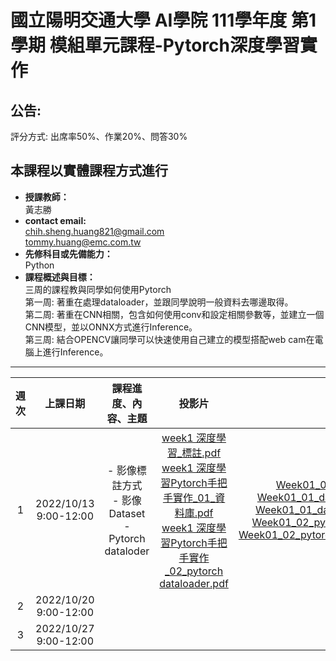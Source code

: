 # 國立陽明交通大學 AI學院 111學年度 第1學期 模組單元課程-Pytorch深度學習實作
 
## 公告: 
評分方式: 出席率50%、作業20%、問答30%

## 本課程以實體課程方式進行
* **授課教師：** <br>
 黃志勝 <br>
* **contact email:**<br> 
chih.sheng.huang821@gmail.com<br>
tommy.huang@emc.com.tw<br>
* **先修科目或先備能力：**<br>
 Python<br>
* **課程概述與目標：**<br>
三周的課程教與同學如何使用Pytorch<br>
第一周: 著重在處理dataloader，並跟同學說明一般資料去哪邊取得。<br>
第二周: 著重在CNN相關，包含如何使用conv和設定相關參數等，並建立一個CNN模型，並以ONNX方式進行Inference。<br>
第三周: 結合OPENCV讓同學可以快速使用自己建立的模型搭配web cam在電腦上進行Inference。<br>
------------
 |週次|上課日期|課程進度、內容、主題|投影片|code|Homework|
 |:---:|:---:|:---:|:---:|:---:|:---:|
 |1|2022/10/13 9:00-12:00|- 影像標註方式 <br> - 影像Dataset <br> - Pytorch dataloder |[week1 深度學習_標註.pdf](https://github.com/TommyHuang821/NYCU_AIcollege_course/blob/main/111-1%E6%A8%A1%E7%B5%84%E5%96%AE%E5%85%83%E8%AA%B2%E7%A8%8B-Pytorch%E5%AF%A6%E4%BD%9C/PPT/week1%20%E6%B7%B1%E5%BA%A6%E5%AD%B8%E7%BF%92_%E6%A8%99%E8%A8%BB.pdf)<br>[week1 深度學習Pytorch手把手實作_01_資料庫.pdf](https://github.com/TommyHuang821/NYCU_AIcollege_course/blob/main/111-1%E6%A8%A1%E7%B5%84%E5%96%AE%E5%85%83%E8%AA%B2%E7%A8%8B-Pytorch%E5%AF%A6%E4%BD%9C/PPT/week1%20%E6%B7%B1%E5%BA%A6%E5%AD%B8%E7%BF%92Pytorch%E6%89%8B%E6%8A%8A%E6%89%8B%E5%AF%A6%E4%BD%9C_01_%E8%B3%87%E6%96%99%E5%BA%AB.pdf)<br>[week1 深度學習Pytorch手把手實作_02_pytorch dataloader.pdf](https://github.com/TommyHuang821/NYCU_AIcollege_course/blob/main/111-1%E6%A8%A1%E7%B5%84%E5%96%AE%E5%85%83%E8%AA%B2%E7%A8%8B-Pytorch%E5%AF%A6%E4%BD%9C/PPT/week1%20%E6%B7%B1%E5%BA%A6%E5%AD%B8%E7%BF%92Pytorch%E6%89%8B%E6%8A%8A%E6%89%8B%E5%AF%A6%E4%BD%9C_02_pytorch%20dataloader.pdf)<br>|[Week01_01_database.ipynb](https://github.com/TommyHuang821/NYCU_AIcollege_course/blob/main/111-1%E6%A8%A1%E7%B5%84%E5%96%AE%E5%85%83%E8%AA%B2%E7%A8%8B-Pytorch%E5%AF%A6%E4%BD%9C/Code/Week01_01_database.ipynb)<br>[Week01_01_database_private.ipynb](https://github.com/TommyHuang821/NYCU_AIcollege_course/blob/main/111-1%E6%A8%A1%E7%B5%84%E5%96%AE%E5%85%83%E8%AA%B2%E7%A8%8B-Pytorch%E5%AF%A6%E4%BD%9C/Code/Week01_01_database_private.ipynb)<br>[Week01_01_database_pytorch.ipynb](https://github.com/TommyHuang821/NYCU_AIcollege_course/blob/main/111-1%E6%A8%A1%E7%B5%84%E5%96%AE%E5%85%83%E8%AA%B2%E7%A8%8B-Pytorch%E5%AF%A6%E4%BD%9C/Code/Week01_01_database_pytorch.ipynb)<br>[Week01_02_pytorch_dataloader.ipynb](https://github.com/TommyHuang821/NYCU_AIcollege_course/blob/main/111-1%E6%A8%A1%E7%B5%84%E5%96%AE%E5%85%83%E8%AA%B2%E7%A8%8B-Pytorch%E5%AF%A6%E4%BD%9C/Code/Week01_02_pytorch_dataloader.ipynb)<br>[Week01_02_pytorch_dataloader_linux.ipynb](https://github.com/TommyHuang821/NYCU_AIcollege_course/blob/main/111-1%E6%A8%A1%E7%B5%84%E5%96%AE%E5%85%83%E8%AA%B2%E7%A8%8B-Pytorch%E5%AF%A6%E4%BD%9C/Code/Week01_02_pytorch_dataloader_linux.ipynb)|無|
 |2|2022/10/20 9:00-12:00| ||無|
 |3|2022/10/27 9:00-12:00| ||無|
 



